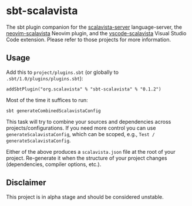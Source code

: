 # sbt-scalavista

The sbt plugin companion for the [scalavista-server](https://github.com/buntec/scalavista-server) 
language-server, the [neovim-scalavista](https://github.com/buntec/neovim-scalavista) 
Neovim plugin, and the [vscode-scalavista](https://github.com/buntec/vscode-scalavista) 
Visual Studio Code extension. Please refer to those projects for more information.

## Usage

Add this to `project/plugins.sbt` (or globally to `.sbt/1.0/plugins/plugins.sbt`):

```
addSbtPlugin("org.scalavista" % "sbt-scalavista" % "0.1.2")
```

Most of the time it suffices to run:

```
sbt generateCombinedScalavistaConfig
```

This task will try to combine your sources and dependencies across projects/configurations. 
If you need more control you can use `generateScalavistaConfig`, 
which can be scoped, e.g., `Test / generateScalavistaConfig`.

Either of the above produces a `scalavista.json` file at the root of your project. 
Re-generate it when the structure of your project changes (dependencies, compiler options, etc.).

## Disclaimer

This project is in alpha stage and should be considered unstable.
